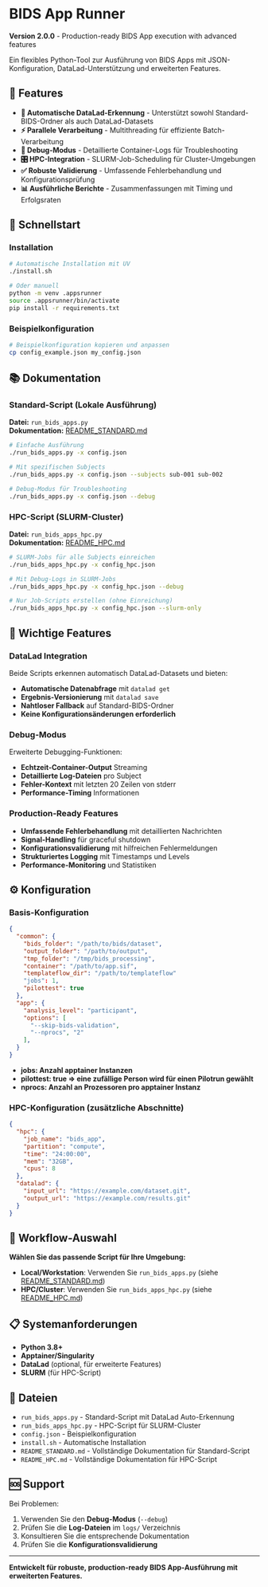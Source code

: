 # BIDS App Runner

**Version 2.0.0** - Production-ready BIDS App execution with advanced features

Ein flexibles Python-Tool zur Ausführung von BIDS Apps mit JSON-Konfiguration, DataLad-Unterstützung und erweiterten Features.

## 🎯 Features

- **🔄 Automatische DataLad-Erkennung** - Unterstützt sowohl Standard-BIDS-Ordner als auch DataLad-Datasets
- **⚡ Parallele Verarbeitung** - Multithreading für effiziente Batch-Verarbeitung  
- **🐛 Debug-Modus** - Detaillierte Container-Logs für Troubleshooting
- **🎛️ HPC-Integration** - SLURM-Job-Scheduling für Cluster-Umgebungen
- **✅ Robuste Validierung** - Umfassende Fehlerbehandlung und Konfigurationsprüfung
- **📊 Ausführliche Berichte** - Zusammenfassungen mit Timing und Erfolgsraten

## 🚀 Schnellstart

### Installation

```bash
# Automatische Installation mit UV
./install.sh

# Oder manuell
python -m venv .appsrunner
source .appsrunner/bin/activate
pip install -r requirements.txt
```

### Beispielkonfiguration

```bash
# Beispielkonfiguration kopieren und anpassen
cp config_example.json my_config.json
```

## 📚 Dokumentation

### Standard-Script (Lokale Ausführung)

**Datei:** `run_bids_apps.py`  
**Dokumentation:** [README_STANDARD.md](README_STANDARD.md)

```bash
# Einfache Ausführung
./run_bids_apps.py -x config.json

# Mit spezifischen Subjects
./run_bids_apps.py -x config.json --subjects sub-001 sub-002

# Debug-Modus für Troubleshooting  
./run_bids_apps.py -x config.json --debug
```

### HPC-Script (SLURM-Cluster)

**Datei:** `run_bids_apps_hpc.py`  
**Dokumentation:** [README_HPC.md](README_HPC.md)

```bash
# SLURM-Jobs für alle Subjects einreichen
./run_bids_apps_hpc.py -x config_hpc.json

# Mit Debug-Logs in SLURM-Jobs
./run_bids_apps_hpc.py -x config_hpc.json --debug

# Nur Job-Scripts erstellen (ohne Einreichung)
./run_bids_apps_hpc.py -x config_hpc.json --slurm-only
```

## 🔧 Wichtige Features

### DataLad Integration

Beide Scripts erkennen automatisch DataLad-Datasets und bieten:

- **Automatische Datenabfrage** mit `datalad get`
- **Ergebnis-Versionierung** mit `datalad save`
- **Nahtloser Fallback** auf Standard-BIDS-Ordner
- **Keine Konfigurationsänderungen erforderlich**

### Debug-Modus

Erweiterte Debugging-Funktionen:

- **Echtzeit-Container-Output** Streaming
- **Detaillierte Log-Dateien** pro Subject
- **Fehler-Kontext** mit letzten 20 Zeilen von stderr
- **Performance-Timing** Informationen

### Production-Ready Features

- **Umfassende Fehlerbehandlung** mit detaillierten Nachrichten
- **Signal-Handling** für graceful shutdown
- **Konfigurationsvalidierung** mit hilfreichen Fehlermeldungen
- **Strukturiertes Logging** mit Timestamps und Levels
- **Performance-Monitoring** und Statistiken

## ⚙️ Konfiguration

### Basis-Konfiguration

```json
{
  "common": {
    "bids_folder": "/path/to/bids/dataset",
    "output_folder": "/path/to/output",
    "tmp_folder": "/tmp/bids_processing",
    "container": "/path/to/app.sif",
    "templateflow_dir": "/path/to/templateflow"
    "jobs": 1,
    "pilottest": true
  },
  "app": {
    "analysis_level": "participant",
    "options": [
      "--skip-bids-validation",
      "--nprocs", "2"
    ],
  }
}
```

- **jobs: Anzahl apptainer Instanzen**
- **pilottest: true => eine zufällige Person wird für einen Pilotrun gewählt**
- **nprocs: Anzahl an Prozessoren pro apptainer Instanz**

### HPC-Konfiguration (zusätzliche Abschnitte)

```json
{
  "hpc": {
    "job_name": "bids_app",
    "partition": "compute",
    "time": "24:00:00",
    "mem": "32GB",
    "cpus": 8
  },
  "datalad": {
    "input_url": "https://example.com/dataset.git",
    "output_url": "https://example.com/results.git"
  }
}
```

## 🔄 Workflow-Auswahl

**Wählen Sie das passende Script für Ihre Umgebung:**

- **Local/Workstation**: Verwenden Sie `run_bids_apps.py` (siehe [README_STANDARD.md](README_STANDARD.md))
- **HPC/Cluster**: Verwenden Sie `run_bids_apps_hpc.py` (siehe [README_HPC.md](README_HPC.md))

## 📋 Systemanforderungen

- **Python 3.8+**
- **Apptainer/Singularity**
- **DataLad** (optional, für erweiterte Features)
- **SLURM** (für HPC-Script)

## 📁 Dateien

- `run_bids_apps.py` - Standard-Script mit DataLad Auto-Erkennung
- `run_bids_apps_hpc.py` - HPC-Script für SLURM-Cluster
- `config.json` - Beispielkonfiguration
- `install.sh` - Automatische Installation
- `README_STANDARD.md` - Vollständige Dokumentation für Standard-Script
- `README_HPC.md` - Vollständige Dokumentation für HPC-Script

## 🆘 Support

Bei Problemen:

1. Verwenden Sie den **Debug-Modus** (`--debug`)
2. Prüfen Sie die **Log-Dateien** im `logs/` Verzeichnis
3. Konsultieren Sie die entsprechende Dokumentation
4. Prüfen Sie die **Konfigurationsvalidierung**

---

**Entwickelt für robuste, production-ready BIDS App-Ausführung mit erweiterten Features.**

